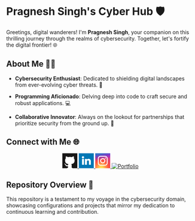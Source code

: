 # Pragnesh Singh's Cyber Hub 🛡️

Greetings, digital wanderers! I'm **Pragnesh Singh**, your companion on this thrilling journey through the realms of cybersecurity. Together, let's fortify the digital frontier! 🌐

## About Me 👨‍💻

- **Cybersecurity Enthusiast**: Dedicated to shielding digital landscapes from ever-evolving cyber threats. 🔐

- **Programming Aficionado**: Delving deep into code to craft secure and robust applications. 💻

- **Collaborative Innovator**: Always on the lookout for partnerships that prioritize security from the ground up. 🤝

## Connect with Me 🌐

<p align="center">
  <a href="https://github.com/pragnesh-singh-rajput">
    <img src="https://raw.githubusercontent.com/edent/SuperTinyIcons/master/images/svg/github.svg" alt="GitHub" width="40" height="40"/>
  </a>
  <a href="https://www.linkedin.com/in/pragnesh-singh-rajput">
    <img src="https://raw.githubusercontent.com/edent/SuperTinyIcons/master/images/svg/linkedin.svg" alt="LinkedIn" width="40" height="40"/>
  </a>
  <a href="https://www.instagram.com/pragnesh_singh_rajput">
    <img src="https://raw.githubusercontent.com/edent/SuperTinyIcons/master/images/svg/instagram.svg" alt="Instagram" width="40" height="40"/>
  </a>
  <a href="https://pragnesh-singh-rajput.netlify.app/">
    <img src="https://raw.githubusercontent.com/edent/SuperTinyIcons/master/images/svg/web.svg" alt="Portfolio" width="40" height="40"/>
  </a>
</p>

## Repository Overview 📂

This repository is a testament to my voyage in the cybersecurity domain, showcasing configurations and projects that mirror my dedication to continuous learning and contribution.

